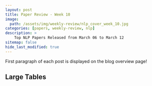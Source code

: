 ```yaml
---
layout: post
title: Paper Review - Week 10
image: 
  path: /assets/img/weekly-review/nlp_cover_week_10.jpg
categories: [papers, weekly-review, nlp]
description: >
    Top NLP Papers Released from March 06 to March 12
sitemap: false
hide_last_modified: true
---
```



First paragraph of each post is displayed on the blog overview page!

## Large Tables
